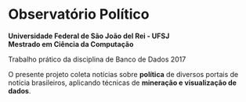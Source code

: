 <h1>Observatório Político</h1>

<strong>Universidade Federal de São João del Rei - UFSJ<br>
Mestrado em Ciência da Computação</strong>
<p>Trabalho prático da disciplina de Banco de Dados 2017</p>

<p>O presente projeto coleta notícias sobre <strong>política</strong> de diversos portais de notícia brasileiros, aplicando técnicas de <strong>mineração e visualização de dados</strong>.</p>
